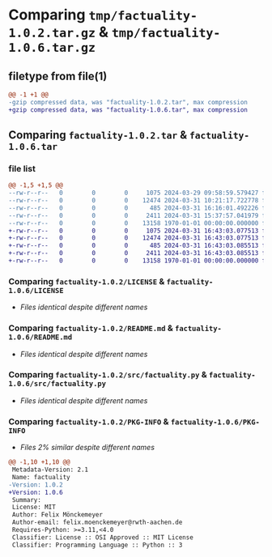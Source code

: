 # Comparing `tmp/factuality-1.0.2.tar.gz` & `tmp/factuality-1.0.6.tar.gz`

## filetype from file(1)

```diff
@@ -1 +1 @@
-gzip compressed data, was "factuality-1.0.2.tar", max compression
+gzip compressed data, was "factuality-1.0.6.tar", max compression
```

## Comparing `factuality-1.0.2.tar` & `factuality-1.0.6.tar`

### file list

```diff
@@ -1,5 +1,5 @@
--rw-r--r--   0        0        0     1075 2024-03-29 09:58:59.579427 factuality-1.0.2/LICENSE
--rw-r--r--   0        0        0    12474 2024-03-31 10:21:17.722778 factuality-1.0.2/README.md
--rw-r--r--   0        0        0      485 2024-03-31 16:16:01.492226 factuality-1.0.2/pyproject.toml
--rw-r--r--   0        0        0     2411 2024-03-31 15:37:57.041979 factuality-1.0.2/src/factuality.py
--rw-r--r--   0        0        0    13158 1970-01-01 00:00:00.000000 factuality-1.0.2/PKG-INFO
+-rw-r--r--   0        0        0     1075 2024-03-31 16:43:03.077513 factuality-1.0.6/LICENSE
+-rw-r--r--   0        0        0    12474 2024-03-31 16:43:03.077513 factuality-1.0.6/README.md
+-rw-r--r--   0        0        0      485 2024-03-31 16:43:03.085513 factuality-1.0.6/pyproject.toml
+-rw-r--r--   0        0        0     2411 2024-03-31 16:43:03.085513 factuality-1.0.6/src/factuality.py
+-rw-r--r--   0        0        0    13158 1970-01-01 00:00:00.000000 factuality-1.0.6/PKG-INFO
```

### Comparing `factuality-1.0.2/LICENSE` & `factuality-1.0.6/LICENSE`

 * *Files identical despite different names*

### Comparing `factuality-1.0.2/README.md` & `factuality-1.0.6/README.md`

 * *Files identical despite different names*

### Comparing `factuality-1.0.2/src/factuality.py` & `factuality-1.0.6/src/factuality.py`

 * *Files identical despite different names*

### Comparing `factuality-1.0.2/PKG-INFO` & `factuality-1.0.6/PKG-INFO`

 * *Files 2% similar despite different names*

```diff
@@ -1,10 +1,10 @@
 Metadata-Version: 2.1
 Name: factuality
-Version: 1.0.2
+Version: 1.0.6
 Summary: 
 License: MIT
 Author: Felix Mönckemeyer
 Author-email: felix.moenckemeyer@rwth-aachen.de
 Requires-Python: >=3.11,<4.0
 Classifier: License :: OSI Approved :: MIT License
 Classifier: Programming Language :: Python :: 3
```

